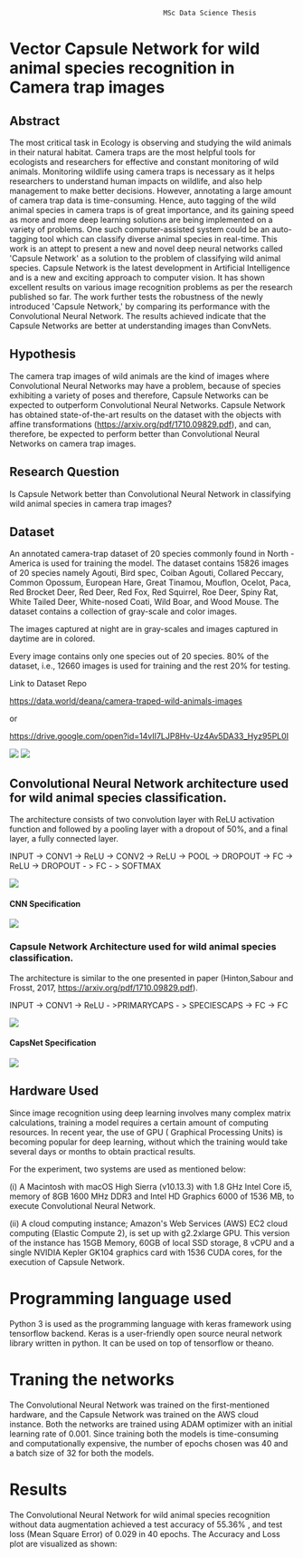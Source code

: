                                           MSc Data Science Thesis

# Vector Capsule Network for wild animal species recognition in Camera trap images

## Abstract
The most critical task in Ecology is observing and studying the wild animals in their natural habitat. Camera traps are the most helpful tools for ecologists and researchers for effective and constant monitoring of wild animals. Monitoring wildlife using camera traps is necessary as it helps researchers to understand human impacts on wildlife, and also help management to
make better decisions. However, annotating a large amount of camera trap data is time-consuming. Hence, auto tagging of the wild animal species in camera traps is of great importance, and its gaining speed as more and more deep learning solutions are being implemented on a variety of problems. One such computer-assisted system could be an auto-tagging tool which can classify diverse animal species in real-time. This work is an attept to present a new and novel deep neural networks called 'Capsule Network' as a solution to the problem of classifying wild animal species. Capsule Network is the latest development in Artificial Intelligence and is a new and exciting approach to computer vision. It has shown excellent results on various image recognition problems as per the research published so far. The work further tests the robustness of the newly introduced 'Capsule Network,' by comparing its performance with the Convolutional Neural Network. The results achieved indicate that the Capsule Networks are better at understanding images than ConvNets.

## Hypothesis
The camera trap images of wild animals are the kind of images where Convolutional Neural Networks may have a problem, because of species exhibiting a variety of poses and therefore, Capsule Networks can be expected to outperform Convolutional Neural Networks. Capsule Network has obtained state-of-the-art results on the dataset with the objects with affine transformations (https://arxiv.org/pdf/1710.09829.pdf), and can, therefore, be expected to perform better than Convolutional Neural Networks on camera trap images.

## Research Question 
Is Capsule Network better than Convolutional Neural Network in classifying wild animal
species in camera trap images?

## Dataset
An annotated camera-trap dataset of 20 species commonly found in North - America is used for training the model. The dataset contains 15826 images of 20 species namely Agouti, Bird spec, Coiban Agouti, Collared Peccary, Common Opossum, European
Hare, Great Tinamou, Mouflon, Ocelot, Paca, Red Brocket Deer, Red Deer, Red Fox, Red Squirrel, Roe Deer, Spiny Rat, White Tailed Deer, White-nosed Coati, Wild Boar, and Wood Mouse. The dataset contains a collection of gray-scale and color images. 

The images captured at night are in gray-scales and images captured in daytime are in colored.

Every image contains only one species out of 20 species. 80% of the dataset, i.e., 12660 images is used for training and the rest 20% for testing.

Link to Dataset Repo 

https://data.world/deana/camera-traped-wild-animals-images

or

https://drive.google.com/open?id=14vII7LJP8Hv-Uz4Av5DA33_Hyz95PL0I


![](Images/Page_00.png)
![](Images/Page_01.png)

## Convolutional Neural Network architecture used for wild animal species classification.

The architecture consists of two convolution layer with ReLU activation function and followed by a pooling layer with a dropout of 50%, and a final layer, a fully connected layer.

INPUT -> CONV1 -> ReLU -> CONV2 -> ReLU -> POOL -> DROPOUT -> FC -> ReLU -> DROPOUT - > FC - > SOFTMAX

![](Images/CNNArch.png)

#### CNN Specification

![](Images/CNNSpec.png)
### Capsule Network Architecture used for wild animal species classification.

The architecture is similar to the one presented in paper (Hinton,Sabour and Frosst, 2017, https://arxiv.org/pdf/1710.09829.pdf).

INPUT -> CONV1 -> ReLU - >PRIMARYCAPS - > SPECIESCAPS -> FC -> FC

![](Images/CapsNetArch.png)

#### CapsNet Specification

![](Images/CapsnetSpec.png)

## Hardware Used

Since image recognition using deep learning involves many complex matrix calculations, training a model requires a certain amount of computing resources. In recent year, the use of GPU ( Graphical Processing Units) is becoming popular for deep learning, without which the training would take several days or months to obtain practical results.

For the experiment, two systems are used as mentioned below:

(i) A Macintosh with macOS High Sierra (v10.13.3) with 1.8 GHz Intel Core i5, memory of 8GB 1600 MHz DDR3 and Intel HD Graphics 6000 of 1536 MB, to execute Convolutional Neural Network.

(ii) A cloud computing instance; Amazon's Web Services (AWS) EC2 cloud computing (Elastic Compute 2), is set up with g2.2xlarge GPU. This version of the instance has 15GB Memory, 60GB of local SSD storage, 8 vCPU and a single NVIDIA Kepler GK104 graphics card with 1536 CUDA cores, for the execution of Capsule Network.

# Programming language used

Python 3 is used as the programming language with keras framework using tensorflow backend. Keras is a user-friendly open source neural network library written in python. It can be used on top of tensorflow or theano.

# Traning the networks

The Convolutional Neural Network was trained on the first-mentioned hardware, and the Capsule Network was trained on the AWS cloud instance. Both the networks are trained using ADAM optimizer with an initial learning rate of 0.001. Since training
both the models is time-consuming and computationally expensive, the number of epochs chosen was 40 and a batch size of 32 for both the models.  

# Results 

The Convolutional Neural Network for wild animal species recognition without data augmentation achieved a test accuracy of 55.36% , and test loss (Mean Square Error) of 0.029 in 40 epochs. The Accuracy and Loss plot are visualized as shown:






